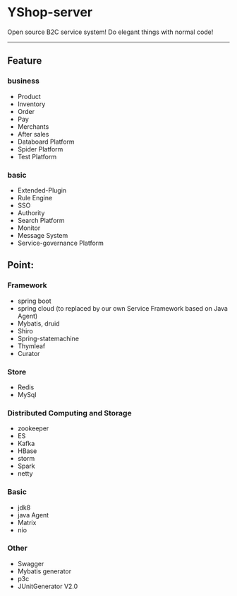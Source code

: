 # YShop-server
Open source B2C service system!
Do elegant things with normal code!
***

## Feature
### business
* Product
* Inventory
* Order
* Pay
* Merchants
* After sales
* Databoard Platform
* Spider Platform
* Test Platform
### basic
* Extended-Plugin
* Rule Engine
* SSO
* Authority
* Search Platform
* Monitor
* Message System
* Service-governance Platform


## Point:
### Framework
* spring boot
* spring cloud 
(to replaced by our own Service Framework based on Java Agent)
* Mybatis, druid
* Shiro 
* Spring-statemachine
* Thymleaf
* Curator
### Store
* Redis
* MySql
### Distributed Computing and Storage 
* zookeeper
* ES
* Kafka
* HBase
* storm
* Spark
* netty
### Basic
* jdk8
* java Agent
* Matrix
* nio
### Other
* Swagger
* Mybatis generator
* p3c
* JUnitGenerator V2.0
